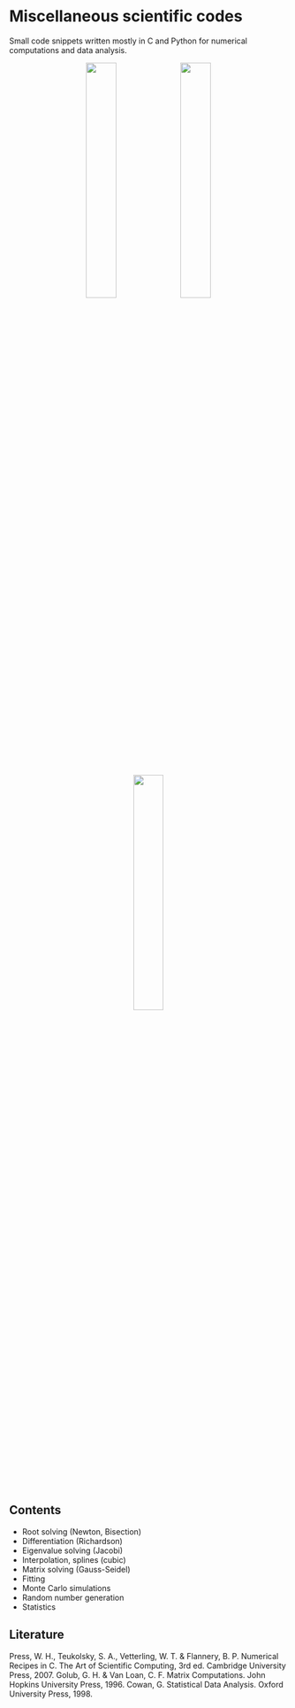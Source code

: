 # Miscellaneous scientific codes

Small code snippets written mostly in C and Python for numerical computations and data analysis.

<p align="middle">
  <img src="https://user-images.githubusercontent.com/12766039/109904366-cadf1e00-7ca5-11eb-86d6-546dd8a78ac9.png" width="33%" />
  <img src="https://user-images.githubusercontent.com/12766039/109904371-cca8e180-7ca5-11eb-881c-b20a33a40c10.png" width="33%" />
  <img src="https://user-images.githubusercontent.com/12766039/109904376-ce72a500-7ca5-11eb-85fd-0155b757edbf.png" width="33%" />
</p>

## Contents

- Root solving (Newton, Bisection)
- Differentiation (Richardson)
- Eigenvalue solving (Jacobi)
- Interpolation, splines (cubic)
- Matrix solving (Gauss-Seidel)
- Fitting
- Monte Carlo simulations
- Random number generation
- Statistics

## Literature

Press, W. H., Teukolsky, S. A., Vetterling, W. T. & Flannery, B. P. Numerical Recipes in C. The Art of Scientific Computing, 3rd ed. Cambridge University Press, 2007.
Golub, G. H. & Van Loan, C. F. Matrix Computations. John Hopkins University Press, 1996.
Cowan, G. Statistical Data Analysis. Oxford University Press, 1998.

